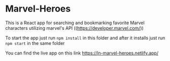 # Marvel-Heroes

This is a React app for searching and bookmarking favorite Marvel characters utilizing marvel's API ((https://developer.marvel.com/))

To start the app just run `npm install` in this folder and after it installs just run `npm start` in the same folder

You can find the live app on this link https://ln-marvel-heroes.netlify.app/
